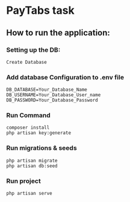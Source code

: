 # PayTabs task

## How to run the application:

### Setting up the DB:

    Create Database

### Add database Configuration to .env file

    DB_DATABASE=Your_Database_Name
    DB_USERNAME=Your_Database_User_name
    DB_PASSWORD=Your_Database_Password

### Run Command

    composer install
    php artisan key:generate

### Run migrations & seeds

    php artisan migrate 
    php artisan db:seed

### Run project 

    php artisan serve
